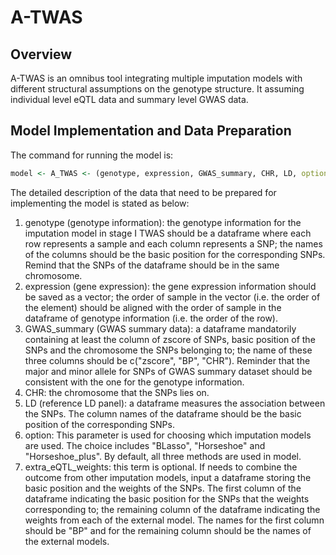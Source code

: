 # A-TWAS

## Overview
A-TWAS is an omnibus tool integrating multiple imputation models with different structural assumptions on the genotype structure. It assuming individual level eQTL data and summary level GWAS data.
## Model Implementation and Data Preparation
The command for running the model is:
```R
model <- A_TWAS <- (genotype, expression, GWAS_summary, CHR, LD, option = c("BLasso", "Horseshoe", "Horseshoe+"), extra_eQTL_weights = NA)
```
The detailed description of the data that need to be prepared for implementing the model is stated as below:
1. genotype (genotype information): the genotype information for the imputation model in stage I TWAS should be a dataframe where each row represents a sample and each column represents a SNP; the names of the columns should be the basic position for the corresponding SNPs. Remind that the SNPs of the dataframe should be in the same chromosome.
2. expression (gene expression): the gene expression information should be saved as a vector; the order of sample in the vector (i.e. the order of the element) should be aligned with the order of sample in the dataframe of genotype information (i.e. the order of the row).
3. GWAS_summary (GWAS summary data): a dataframe mandatorily containing at least the column of zscore of SNPs, basic position of the SNPs and the chromosome the SNPs belonging to; the name of these three columns should be c("zscore", "BP", "CHR"). Reminder that the major and minor allele for SNPs of GWAS summary dataset should be consistent with the one for the genotype information.
4. CHR: the chromosome that the SNPs lies on.
5. LD (reference LD panel): a dataframe measures the association between the SNPs. The column names of the dataframe should be the basic position of the corresponding SNPs.
6. option: This parameter is used for choosing which imputation models are used. The choice includes "BLasso", "Horseshoe" and "Horseshoe_plus". By default, all three methods are used in model.
7. extra_eQTL_weights: this term is optional. If needs to combine the outcome from other imputation models, input a dataframe storing the basic position and the weights of the SNPs. The first column of the dataframe indicating the basic position for the SNPs that the weights corresponding to; the remaining column of the dataframe indicating the weights from each of the external model. The names for the first column should be "BP" and for the remaining column should be the names of the external models.
